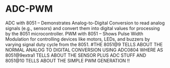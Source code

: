 # ADC-PWM
ADC with 8051 – Demonstrates Analog-to-Digital Conversion to read analog signals (e.g., sensors) and convert them into digital values for processing by the 8051 microcontroller.  PWM with 8051 – Shows Pulse Width Modulation for controlling devices like motors, LEDs, and buzzers by varying signal duty cycle from the 8051.
#THE 8051@9 TELLS ABOUT THE NORMAL ANALOG TO DIGITAL CONVERSION USING ADC0804 
WHERE AS 8051@9extra1 TELLS ABOUT THE SENSOR PLUS ADC STUFF AND
8051@10 TELLS ABOUT THE SIMPLE PWM GENERATION !!
